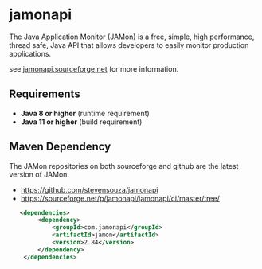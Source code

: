 # jamonapi

The Java Application Monitor (JAMon) is a free, simple, high performance, thread safe, Java API that allows developers to easily monitor production applications.

see [jamonapi.sourceforge.net](http://jamonapi.sourceforge.net) for more information.

## Requirements

- **Java 8 or higher** (runtime requirement)
- **Java 11 or higher** (build requirement)

## Maven Dependency

The JAMon repositories on both sourceforge and github are the latest version of JAMon.
* https://github.com/stevensouza/jamonapi
* https://sourceforge.net/p/jamonapi/jamonapi/ci/master/tree/

```xml
   <dependencies>
        <dependency>
            <groupId>com.jamonapi</groupId>
            <artifactId>jamon</artifactId>
            <version>2.84</version>
        </dependency>
    </dependencies>
```
